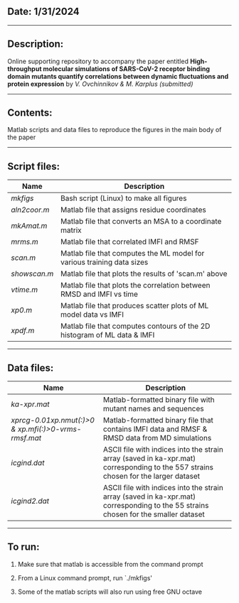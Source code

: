 ## Date: 1/31/2024
-----------------------------------------------------------------------
## Description:
Online supporting repository to accompany the paper entitled 
**High-throughput molecular simulations of SARS-CoV-2 receptor binding
domain mutants quantify correlations between  dynamic fluctuations and
protein expression** by *V. Ovchinnikov & M. Karplus (submitted)*

-----------------------------------------------------------------------

## Contents:
Matlab scripts and data files to reproduce the figures in the main body
of the paper

-----------------------------------------------------------------------

## Script files:
 Name | Description
------|-----------------------------------------------------------------
*mkfigs* | Bash script (Linux) to make all figures
*aln2coor.m* |	Matlab file that assigns residue coordinates
*mkAmat.m* |	Matlab file that converts an MSA to a coordinate matrix
*mrms.m* |	Matlab file that correlated lMFI and RMSF
*scan.m* |	Matlab file that computes the ML model for various training data sizes
*showscan.m* |	Matlab file that plots the results of 'scan.m' above
*vtime.m* |	Matlab file that plots the correlation between RMSD and lMFI vs time
*xp0.m*	 |	Matlab file that produces scatter plots of ML model data vs lMFI
*xpdf.m* |	Matlab file that computes contours of the 2D histogram of ML data & lMFI

-----------------------------------------------------------------------

## Data files:
 Name | Description
------|-----------------------------------------------------------------
*ka-xpr.mat*|	Matlab-formatted binary file with mutant names and sequences
*xprcg-0.01xp.nmut(:)>0 & xp.mfi(:)>0-vrms-rmsf.mat*|	Matlab-formatted binary file that contains lMFI data and RMSF & RMSD data from MD simulations
*icgind.dat*|	ASCII file with indices into the strain array (saved in ka-xpr.mat) corresponding to the 557 strains chosen for the larger dataset
*icgind2.dat*|	ASCII file with indices into the strain array (saved in ka-xpr.mat) corresponding to the 55 strains chosen for the smaller dataset

-----------------------------------------------------------------------

## To run:
1) Make sure that matlab is accessible from the command prompt

2) From a Linux command prompt, run `./mkfigs'

3) Some of the matlab scripts will also run using free GNU octave
